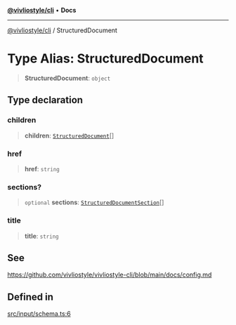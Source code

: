 [**@vivliostyle/cli**](../README.md) • **Docs**

***

[@vivliostyle/cli](../globals.md) / StructuredDocument

# Type Alias: StructuredDocument

> **StructuredDocument**: `object`

## Type declaration

### children

> **children**: [`StructuredDocument`](StructuredDocument.md)[]

### href

> **href**: `string`

### sections?

> `optional` **sections**: [`StructuredDocumentSection`](StructuredDocumentSection.md)[]

### title

> **title**: `string`

## See

https://github.com/vivliostyle/vivliostyle-cli/blob/main/docs/config.md

## Defined in

[src/input/schema.ts:6](https://github.com/vivliostyle/vivliostyle-savepdf/blob/2a28cf527bdb70b5c2c3aa9c32dc6540578a48a8/src/input/schema.ts#L6)
